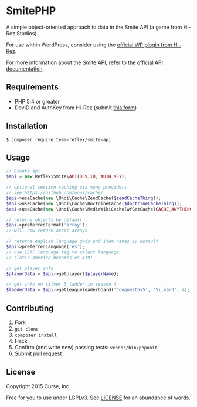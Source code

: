 # SmitePHP

A simple object-oriented approach to data in the Smite API (a game from Hi-Rez Studios).

For use within WordPress, consider using the [official WP plugin from Hi-Rez](https://github.com/hirezstudios/smite-api-wp).

For more information about the Smite API, refer to the [official API documentation](https://docs.google.com/document/d/1OFS-3ocSx-1Rvg4afAnEHlT3917MAK_6eJTR6rzr-BM/).

## Requirements

* PHP 5.4 or greater
* DevID and AuthKey from Hi-Rez (submit [this form](https://fs12.formsite.com/HiRez/form48/secure_index.html))

## Installation

```
$ composer require team-reflex/smite-api
```

## Usage

```php
// Create api
$api = new Reflex\Smite\API(DEV_ID, AUTH_KEY);

// optional session caching via many providers
// see https://github.com/onoi/cache/
$api->useCache(new \Onoi\Cache\ZendCache($zendCacheThing));
$api->useCache(new \Onoi\Cache\DoctrineCache($doctrineCacheThing));
$api->useCache(new \Onoi\Cache\MediaWikiCache(wfGetCache(CACHE_ANYTHING)));

// returns objects by default
$api->preferredFormat('array');
// will now return assoc arrays

// returns english language gods and item names by default
$api->preferredLanguage('es');
// use IETF language tag to select language
// (latin america becomes es-419)

// get player info
$playerData = $api->getplayer($playerName);

// get info on silver 3 ladder in season 4
$ladderData = $api->getleagueleaderboard('Conquest5v5', 'Silver3', 4);
```

## Contributing

1. Fork
2. `git clone`
3. `composer install`
4. Hack
5. Confirm (and write new) passing tests: `vendor/bin/phpunit`
6. Submit pull request

## License

Copyright 2015 Curse, Inc.

Free for you to use under LGPLv3. See [LICENSE](LICENSE) for an abundance of words.
